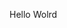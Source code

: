 Hello Wolrd






































































































































































































































































































































































































































































































































































































































































































































































































































































































































































































































































































































































































































































































































































































































































































































































































































































































































































































































































































































































































































































































































































































































































































































































































































































































































































































































































































































































































































































































































































































































































































































































































































































































































































































































































































































































































































































































































































































































































































































































































































































































































































































































































































































































































































































































































































































































































































































































































































































































































































































